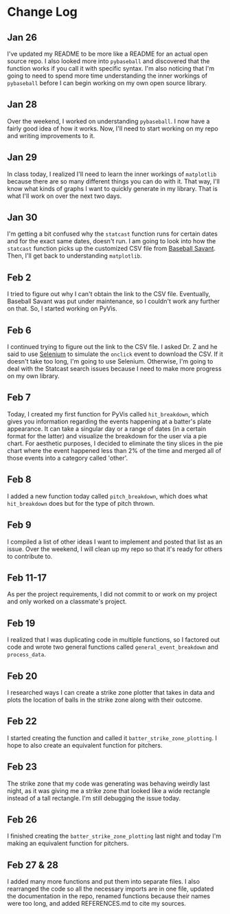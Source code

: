 # Change Log

## Jan 26
I've updated my README to be more like a README for an actual open source repo. I also looked more into `pybaseball` and discovered that the function works if you call it with specific syntax. I'm also noticing that I'm going to need to spend more time understanding the inner workings of `pybaseball` before I can begin working on my own open source library.

## Jan 28
Over the weekend, I worked on understanding `pybaseball`. I now have a fairly good idea of how it works. Now, I'll need to start working on my repo and writing improvements to it.

## Jan 29
In class today, I realized I'll need to learn the inner workings of `matplotlib` because there are so many different things you can do with it. That way, I'll know what kinds of graphs I want to quickly generate in my library. That is what I'll work on over the next two days.

## Jan 30
I'm getting a bit confused why the `statcast` function runs for certain dates and for the exact same dates, doesn't run. I am going to look into how the `statcast` function picks up the customized CSV file from [Baseball Savant](https://baseballsavant.mlb.com/statcast_search). Then, I'll get back to understanding `matplotlib`.

## Feb 2
I tried to figure out why I can't obtain the link to the CSV file. Eventually, Baseball Savant was put under maintenance, so I couldn't work any further on that. So, I started working on PyVis.

## Feb 6
I continued trying to figure out the link to the CSV file. I asked Dr. Z and he said to use [Selenium](http://selenium-python.readthedocs.io/) to simulate the `onclick` event to download the CSV. If it doesn't take too long, I'm going to use Selenium. Otherwise, I'm going to deal with the Statcast search issues because I need to make more progress on my own library.

## Feb 7
Today, I created my first function for PyVis called `hit_breakdown`, which gives you information regarding the events happening at a batter's plate appearance. It can take a singular day or a range of dates (in a certain format for the latter) and visualize the breakdown for the user via a pie chart. For aesthetic purposes, I decided to eliminate the tiny slices in the pie chart where the event happened less than 2% of the time and merged all of those events into a category called 'other'.

## Feb 8
I added a new function today called `pitch_breakdown`, which does what `hit_breakdown` does but for the type of pitch thrown.

## Feb 9
I compiled a list of other ideas I want to implement and posted that list as an issue. Over the weekend, I will clean up my repo so that it's ready for others to contribute to.

## Feb 11-17
As per the project requirements, I did not commit to or work on my project and only worked on a classmate's project.

## Feb 19
I realized that I was duplicating code in multiple functions, so I factored out code and wrote two general functions called `general_event_breakdown` and `process_data`. 

## Feb 20
I researched ways I can create a strike zone plotter that takes in data and plots the location of balls in the strike zone along with their outcome.

## Feb 22
I started creating the function and called it `batter_strike_zone_plotting`. I hope to also create an equivalent function for pitchers.

## Feb 23
The strike zone that my code was generating was behaving weirdly last night, as it was giving me a strike zone that looked like a wide rectangle instead of a tall rectangle. I'm still debugging the issue today.

## Feb 26
I finished creating the `batter_strike_zone_plotting` last night and today I'm making an equivalent function for pitchers.

## Feb 27 & 28
I added many more functions and put them into separate files. I also rearranged the code so all the necessary imports are in one file, updated the documentation in the repo, renamed functions because their names were too long, and added REFERENCES.md to cite my sources.
